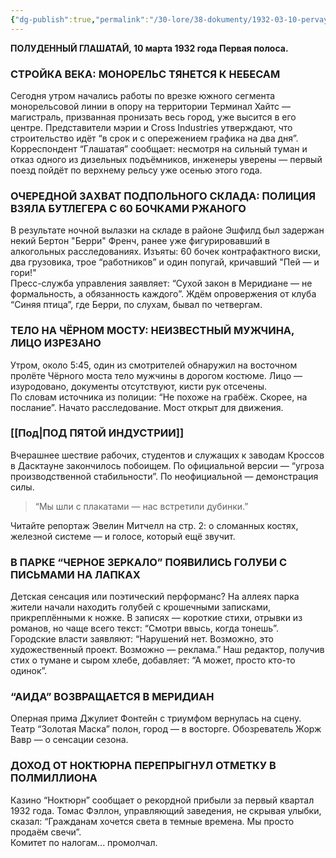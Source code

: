 ```yaml
---
{"dg-publish":true,"permalink":"/30-lore/38-dokumenty/1932-03-10-pervaya-polosa/","tags":["мир/документ"]}
---
```


**ПОЛУДЕННЫЙ ГЛАШАТАЙ, 10 марта 1932 года
Первая полоса.**

### СТРОЙКА ВЕКА: МОНОРЕЛЬС ТЯНЕТСЯ К НЕБЕСАМ

Сегодня утром начались работы по врезке южного сегмента монорельсовой линии в опору на территории Терминал Хайтс — магистраль, призванная пронизать весь город, уже высится в его центре. Представители мэрии и Cross Industries утверждают, что строительство идёт “в срок и с опережением графика на два дня”. Корреспондент “Глашатая” сообщает: несмотря на сильный туман и отказ одного из дизельных подъёмников, инженеры уверены — первый поезд пойдёт по верхнему рельсу уже осенью этого года.

### ОЧЕРЕДНОЙ ЗАХВАТ ПОДПОЛЬНОГО СКЛАДА: ПОЛИЦИЯ ВЗЯЛА БУТЛЕГЕРА С 60 БОЧКАМИ РЖАНОГО

В результате ночной вылазки на складе в районе Эшфилд был задержан некий Бертон "Берри" Френч, ранее уже фигурировавший в алкогольных расследованиях. Изъяты: 60 бочек контрафактного виски, два грузовика, трое “работников” и один попугай, кричавший "Пей — и гори!"  
Пресс-служба управления заявляет:  “Сухой закон в Меридиане — не формальность, а обязанность каждого”. Ждём опровержения от клуба “Синяя птица”, где Берри, по слухам, бывал по четвергам.

### ТЕЛО НА ЧЁРНОМ МОСТУ: НЕИЗВЕСТНЫЙ МУЖЧИНА, ЛИЦО ИЗРЕЗАНО

Утром, около 5:45, один из смотрителей обнаружил на восточном пролёте Чёрного моста тело мужчины в дорогом костюме. Лицо — изуродовано, документы отсутствуют, кисти рук отсечены.  
По словам источника из полиции: “Не похоже на грабёж. Скорее, на послание”.  Начато расследование. Мост открыт для движения.
### [[Под\|ПОД ПЯТОЙ ИНДУСТРИИ]]

Вчерашнее шествие рабочих, студентов и служащих к заводам Кроссов в Дасктауне закончилось побоищем. По официальной версии — “угроза производственной стабильности”. По неофициальной — демонстрация силы.

> “Мы шли с плакатами — нас встретили дубинки.”

Читайте репортаж Эвелин Митчелл на стр. 2: о сломанных костях, железной системе — и голосе, который ещё звучит.
### В ПАРКЕ “ЧЕРНОЕ ЗЕРКАЛО” ПОЯВИЛИСЬ ГОЛУБИ С ПИСЬМАМИ НА ЛАПКАХ

Детская сенсация или поэтический перформанс? На аллеях парка жители начали находить голубей с крошечными записками, прикреплёнными к ножке. В записях — короткие стихи, отрывки из романов, но чаще всего текст: “Смотри ввысь, когда тонешь”.  
Городские власти заявляют: “Нарушений нет. Возможно, это художественный проект. Возможно — реклама.”  Наш редактор, получив стих о тумане и сыром хлебе, добавляет: “А может, просто кто-то одинок”.

### “АИДА” ВОЗВРАЩАЕТСЯ В МЕРИДИАН

Оперная прима Джулиет Фонтейн с триумфом вернулась на сцену. Театр “Золотая Маска” полон, город — в восторге. Обозреватель Жорж Вавр — о сенсации сезона.

### ДОХОД ОТ НОКТЮРНА ПЕРЕПРЫГНУЛ ОТМЕТКУ В ПОЛМИЛЛИОНА

Казино “Ноктюрн” сообщает о рекордной прибыли за первый квартал 1932 года. Томас Фэллон, управляющий заведения, не скрывая улыбки, сказал: “Гражданам хочется света в темные времена. Мы просто продаём свечи”.  
Комитет по налогам... промолчал.

